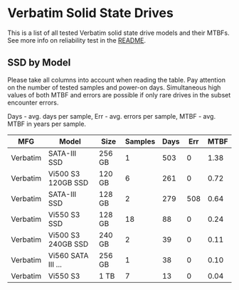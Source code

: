 Verbatim Solid State Drives
===========================

This is a list of all tested Verbatim solid state drive models and their MTBFs. See
more info on reliability test in the [README](https://github.com/linuxhw/SMART).

SSD by Model
------------

Please take all columns into account when reading the table. Pay attention on the
number of tested samples and power-on days. Simultaneous high values of both MTBF
and errors are possible if only rare drives in the subset encounter errors.

Days - avg. days per sample,
Err  - avg. errors per sample,
MTBF - avg. MTBF in years per sample.

| MFG       | Model              | Size   | Samples | Days  | Err   | MTBF |
|-----------|--------------------|--------|---------|-------|-------|------|
| Verbatim  | SATA-III SSD       | 256 GB | 1       | 503   | 0     | 1.38   |
| Verbatim  | Vi500 S3 120GB SSD | 120 GB | 6       | 261   | 0     | 0.72   |
| Verbatim  | SATA-III SSD       | 128 GB | 2       | 279   | 508   | 0.64   |
| Verbatim  | Vi550 S3 SSD       | 128 GB | 18      | 88    | 0     | 0.24   |
| Verbatim  | Vi500 S3 240GB SSD | 240 GB | 2       | 39    | 0     | 0.11   |
| Verbatim  | Vi560 SATA III ... | 256 GB | 1       | 38    | 0     | 0.10   |
| Verbatim  | Vi550 S3           | 1 TB   | 7       | 13    | 0     | 0.04   |
